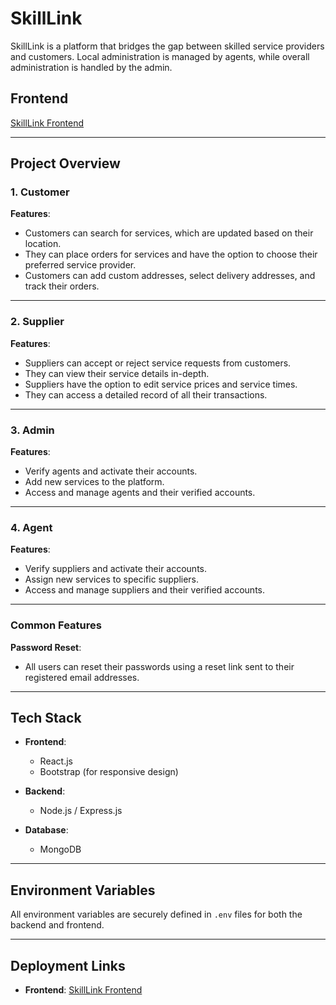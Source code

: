 # **SkillLink**

SkillLink is a platform that bridges the gap between skilled service providers and customers. Local administration is managed by agents, while overall administration is handled by the admin.

## **Frontend**  
[SkillLink Frontend](https://skill-link-three.vercel.app/)

---

## **Project Overview**

### **1. Customer**
**Features**:  
- Customers can search for services, which are updated based on their location.  
- They can place orders for services and have the option to choose their preferred service provider.  
- Customers can add custom addresses, select delivery addresses, and track their orders.  

---

### **2. Supplier**
**Features**:  
- Suppliers can accept or reject service requests from customers.  
- They can view their service details in-depth.  
- Suppliers have the option to edit service prices and service times.  
- They can access a detailed record of all their transactions.  

---

### **3. Admin**
**Features**:  
- Verify agents and activate their accounts.  
- Add new services to the platform.  
- Access and manage agents and their verified accounts.  

---

### **4. Agent**
**Features**:  
- Verify suppliers and activate their accounts.  
- Assign new services to specific suppliers.  
- Access and manage suppliers and their verified accounts.  

---

### **Common Features**
**Password Reset**:  
- All users can reset their passwords using a reset link sent to their registered email addresses.  

---

## **Tech Stack**

- **Frontend**:  
  - React.js  
  - Bootstrap (for responsive design)  

- **Backend**:  
  - Node.js / Express.js  

- **Database**:  
  - MongoDB  

---

## **Environment Variables**

All environment variables are securely defined in `.env` files for both the backend and frontend.

---

## **Deployment Links**

- **Frontend**: [SkillLink Frontend](https://skill-link-three.vercel.app/)
